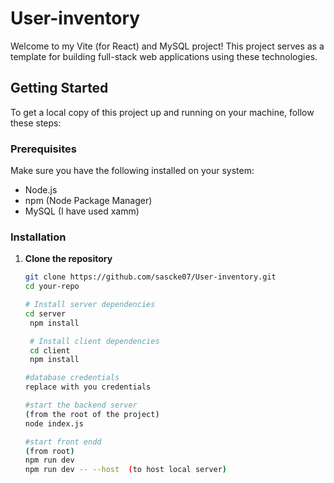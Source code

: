 

# User-inventory

Welcome to my Vite (for React) and MySQL project! This project serves as a template for building full-stack web applications using these technologies.

## Getting Started

To get a local copy of this project up and running on your machine, follow these steps:

### Prerequisites

Make sure you have the following installed on your system:

- Node.js
- npm (Node Package Manager)
- MySQL (I have used xamm)

### Installation

1. **Clone the repository**

   ```bash
   git clone https://github.com/sascke07/User-inventory.git
   cd your-repo

   # Install server dependencies
   cd server
    npm install

    # Install client dependencies
    cd client
    npm install

   #database credentials
   replace with you credentials

   #start the backend server  
   (from the root of the project)
   node index.js

   #start front endd
   (from root)
   npm run dev
   npm run dev -- --host  (to host local server)


   

